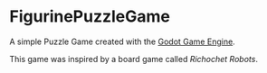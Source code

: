 # FigurinePuzzleGame
A simple Puzzle Game created with the [Godot Game Engine](https://godotengine.org/).

This game was inspired by a board game called *Richochet Robots*.
